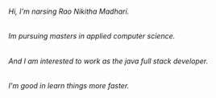 ###### Hi, I'm narsing Rao Nikitha Madhari.
###### Im pursuing masters in applied computer science.
###### And I am interested to work as the java full stack developer.
###### I'm good in learn things more faster.
<!--
**NikithaMN-05/NikithaMN-05** is a ✨ _special_ ✨ repository because its `README.md` (this file) appears on your GitHub profile.

Here are some ideas to get you started:

- 🔭 I’m currently working on ...
- 🌱 I’m currently learning ...
- 👯 I’m looking to collaborate on ...
- 🤔 I’m looking for help with ...
- 💬 Ask me about ...
- 📫 How to reach me: ...
- 😄 Pronouns: ...
- ⚡ Fun fact: ...
-->

